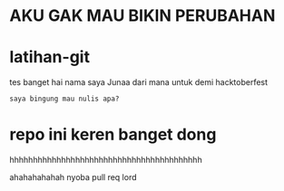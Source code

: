 <h1>AKU GAK MAU BIKIN PERUBAHAN</h1>

# latihan-git

tes banget
hai nama saya Junaa dari mana untuk demi hacktoberfest
```
saya bingung mau nulis apa?
```

# repo ini keren banget dong
hhhhhhhhhhhhhhhhhhhhhhhhhhhhhhhhhhhhhhhhh


ahahahahahah nyoba pull req lord


